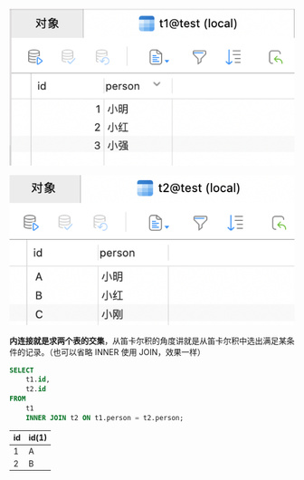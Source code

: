 ![image-20220519005035198](INNER%20JOIN-%E5%86%85%E8%BF%9E%E6%8E%A5.assets/image-20220519005035198.png)

![image-20220519005112806](INNER%20JOIN-%E5%86%85%E8%BF%9E%E6%8E%A5.assets/image-20220519005112806-2892674.png)

**内连接就是求两个表的交集**，从笛卡尔积的角度讲就是从笛卡尔积中选出满足某条件的记录。（也可以省略 INNER 使用 JOIN，效果一样）

```sql
SELECT
	t1.id,
	t2.id 
FROM
	t1
	INNER JOIN t2 ON t1.person = t2.person;
```

| id   | id(1) |
| ---- | ----- |
| 1    | A     |
| 2    | B     |